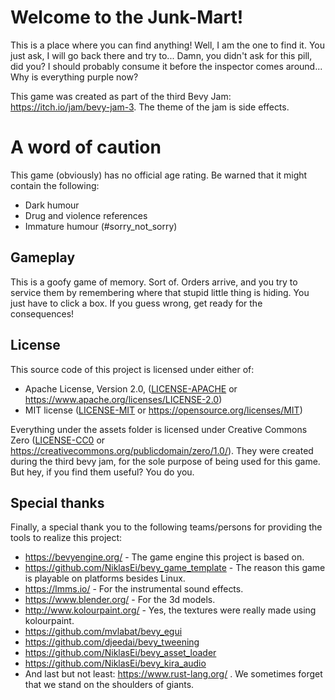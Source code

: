 # Welcome to the Junk-Mart!

This is a place where you can find anything! Well, I am the one to find it. You just ask, I will go back there and try to... Damn, you didn't ask for this pill, did you? I should probably consume it before the inspector comes around... Why is everything purple now?

This game was created as part of the third Bevy Jam: https://itch.io/jam/bevy-jam-3. The theme of the jam is side effects.

# A word of caution

This game (obviously) has no official age rating. Be warned that it might contain the following:

- Dark humour
- Drug and violence references
- Immature humour (#sorry_not_sorry)

## Gameplay

This is a goofy game of memory. Sort of. Orders arrive, and you try to service them by remembering where that stupid little thing is hiding. You just have to click a box. If you guess wrong, get ready for the consequences!

## License

This source code of this project is licensed under either of:

 * Apache License, Version 2.0, ([LICENSE-APACHE](LICENSE-APACHE) or
   https://www.apache.org/licenses/LICENSE-2.0)
 * MIT license ([LICENSE-MIT](LICENSE-MIT) or
   https://opensource.org/licenses/MIT)

Everything under the assets folder is licensed under Creative Commons Zero ([LICENSE-CC0](LICENSE-CC0) or https://creativecommons.org/publicdomain/zero/1.0/). They were created during the third bevy jam, for the sole purpose of being used for this game. But hey, if you find them useful? You do you.

## Special thanks

Finally, a special thank you to the following teams/persons for providing the tools to realize this project:

* https://bevyengine.org/ - The game engine this project is based on.
* https://github.com/NiklasEi/bevy_game_template - The reason this game is playable on platforms besides Linux.
* https://lmms.io/ - For the instrumental sound effects.
* https://www.blender.org/ - For the 3d models.
* http://www.kolourpaint.org/ - Yes, the textures were really made using kolourpaint.
* https://github.com/mvlabat/bevy_egui
* https://github.com/djeedai/bevy_tweening
* https://github.com/NiklasEi/bevy_asset_loader
* https://github.com/NiklasEi/bevy_kira_audio
* And last but not least: https://www.rust-lang.org/ . We sometimes forget that we stand on the shoulders of giants.

